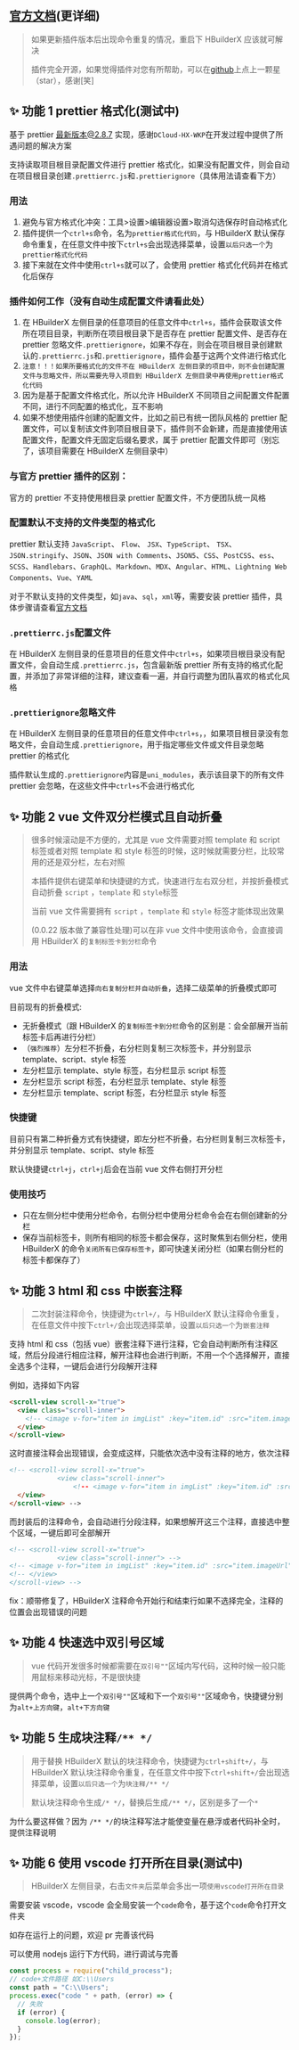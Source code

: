 ## [官方文档](https://zqy233.github.io/formatAndSave/)(更详细)

> 如果更新插件版本后出现命令重复的情况，重启下 HBuilderX 应该就可解决
>
> 插件完全开源，如果觉得插件对您有所帮助，可以在[github](https://github.com/zqy233/formatAndSave)上点上一颗星（star），感谢[笑]

## ✨ 功能 1 prettier 格式化(测试中)

基于 prettier 最新版本@2.8.7 实现，感谢`DCloud-HX-WKP`在开发过程中提供了所遇问题的解决方案

支持读取项目根目录配置文件进行 prettier 格式化，如果没有配置文件，则会自动在项目根目录创建`.prettierrc.js`和`.prettierignore`（具体用法请查看下方）

### 用法

1. 避免与官方格式化冲突：工具>设置>编辑器设置>取消勾选保存时自动格式化
2. 插件提供一个`ctrl+s`命令，名为`prettier格式化代码`，与 HBuilderX 默认保存命令重复，在任意文件中按下`ctrl+s`会出现选择菜单，设置`以后只选一个`为`prettier格式化代码`
3. 接下来就在文件中使用`ctrl+s`就可以了，会使用 prettier 格式化代码并在格式化后保存

### 插件如何工作（没有自动生成配置文件请看此处）

1. 在 HBuilderX 左侧目录的任意项目的任意文件中`ctrl+s`，插件会获取该文件所在项目目录，判断所在项目根目录下是否存在 prettier 配置文件、是否存在 prettier 忽略文件`.prettierignore`，如果不存在，则会在项目根目录创建默认的`.prettierrc.js`和`.prettierignore`，插件会基于这两个文件进行格式化
1. `注意！！！如果所要格式化的文件不在 HBuilderX 左侧目录的项目中，则不会创建配置文件与忽略文件，所以需要先导入项目到 HBuilderX 左侧目录中再使用prettier格式化代码`
1. 因为是基于配置文件格式化，所以允许 HBuilderX 不同项目之间配置文件配置不同，进行不同配置的格式化，互不影响
1. 如果不想使用插件创建的配置文件，比如之前已有统一团队风格的 prettier 配置文件，可以复制该文件到项目根目录下，插件则不会新建，而是直接使用该配置文件，配置文件无固定后缀名要求，属于 prettier 配置文件即可（别忘了，该项目需要在 HBuilderX 左侧目录中）

### 与官方 prettier 插件的区别：

官方的 prettier 不支持使用根目录 prettier 配置文件，不方便团队统一风格

### 配置默认不支持的文件类型的格式化

prettier 默认支持 `JavaScript`、 `Flow`、 `JSX`、`TypeScript`、 `TSX`、 `JSON.stringify`、`JSON`、`JSON with Comments`、`JSON5`、`CSS`、`PostCSS`、`ess`、`SCSS`、`Handlebars`、`GraphQL`、`Markdown`、`MDX`、`Angular`、`HTML`、`Lightning Web Components`、`Vue`、`YAML`

对于不默认支持的文件类型，如`java`、`sql`，`xml`等，需要安装 prettier 插件，具体步骤请查看[官方文档](https://zqy233.github.io/formatAndSave/guide/prettier.html#%E9%85%8D%E7%BD%AE%E9%BB%98%E8%AE%A4%E4%B8%8D%E6%94%AF%E6%8C%81%E7%9A%84%E6%96%87%E4%BB%B6%E7%B1%BB%E5%9E%8B%E7%9A%84%E6%A0%BC%E5%BC%8F%E5%8C%96)

### `.prettierrc.js`配置文件

在 HBuilderX 左侧目录的任意项目的任意文件中`ctrl+s`，如果项目根目录没有配置文件，会自动生成`.prettierrc.js`，包含最新版 prettier 所有支持的格式化配置，并添加了非常详细的注释，建议查看一遍，并自行调整为团队喜欢的格式化风格

### `.prettierignore`忽略文件

在 HBuilderX 左侧目录的任意项目的任意文件中`ctrl+s`，，如果项目根目录没有忽略文件，会自动生成`.prettierignore`，用于指定哪些文件或文件目录忽略 prettier 的格式化

插件默认生成的`.prettierignore`内容是`uni_modules`，表示该目录下的所有文件 prettier 会忽略，在这些文件中`ctrl+s`不会进行格式化

## ✨ 功能 2 vue 文件双分栏模式且自动折叠

> 很多时候滚动是不方便的，尤其是 vue 文件需要对照 template 和 script 标签或者对照 template 和 style 标签的时候，这时候就需要分栏，比较常用的还是双分栏，左右对照
>
> 本插件提供右键菜单和快捷键的方式，快速进行左右双分栏，并按折叠模式自动折叠 `script` ，`template` 和 `style`标签
>
> 当前 vue 文件需要拥有 `script` ，`template` 和 `style` 标签才能体现出效果
>
> (0.0.22 版本做了兼容性处理)可以在非 vue 文件中使用该命令，会直接调用 HBuilderX 的`复制标签卡到分栏`命令

### 用法

vue 文件中右键菜单选择`向右复制分栏并自动折叠`，选择二级菜单的折叠模式即可

目前现有的折叠模式:

- 无折叠模式（跟 HBuilderX 的`复制标签卡到分栏`命令的区别是：会全部展开当前标签卡后再进行分栏）
- （`强烈推荐`）左分栏不折叠，右分栏则复制三次标签卡，并分别显示 template、script、style 标签
- 左分栏显示 template、style 标签，右分栏显示 script 标签
- 左分栏显示 script 标签，右分栏显示 template、style 标签
- 左分栏显示 template、script 标签，右分栏显示 style 标签

### 快捷键

目前只有第二种折叠方式有快捷键，即左分栏不折叠，右分栏则复制三次标签卡，并分别显示 template、script、style 标签

默认快捷键`ctrl+j`，`ctrl+j`后会在当前 vue 文件右侧打开分栏

### 使用技巧

- 只在左侧分栏中使用分栏命令，右侧分栏中使用分栏命令会在右侧创建新的分栏
- 保存当前标签卡，则所有相同的标签卡都会保存，这时聚焦到右侧分栏，使用 HBuilderX 的命令`关闭所有已保存标签卡`，即可快速关闭分栏（如果右侧分栏的标签卡都保存了）

## ✨ 功能 3 html 和 css 中嵌套注释

> 二次封装注释命令，快捷键为`ctrl+/`，与 HBuilderX 默认注释命令重复，在任意文件中按下`ctrl+/`会出现选择菜单，设置`以后只选一个`为`嵌套注释`

支持 html 和 css（包括 vue）嵌套注释下进行注释，它会自动判断所有注释区域，然后分段进行相应注释，解开注释也会进行判断，不用一个个选择解开，直接全选多个注释，一键后会进行分段解开注释

例如，选择如下内容

```html
<scroll-view scroll-x="true">
  <view class="scroll-inner">
    <!-- <image v-for="item in imgList" :key="item.id" :src="item.imageUrl" mode="aspectFill"></image> -->
  </view>
</scroll-view>
```

这时直接注释会出现错误，会变成这样，只能依次选中没有注释的地方，依次注释

```html
<!-- <scroll-view scroll-x="true">
            <view class="scroll-inner">
                <!-- <image v-for="item in imgList" :key="item.id" :src="item.imageUrl" mode="aspectFill"></image> -->
  </view>
</scroll-view> -->
```

而封装后的注释命令，会自动进行分段注释，如果想解开这三个注释，直接选中整个区域，一键后即可全部解开

```html
<!-- <scroll-view scroll-x="true">
            <view class="scroll-inner"> -->
<!-- <image v-for="item in imgList" :key="item.id" :src="item.imageUrl" mode="aspectFill"></image> -->
<!-- </view>
</scroll-view> -->
```

fix：顺带修复了，HBuilderX 注释命令开始行和结束行如果不选择完全，注释的位置会出现错误的问题

## ✨ 功能 4 快速选中双引号区域

> vue 代码开发很多时候都需要在`双引号""`区域内写代码，这种时候一般只能用鼠标来移动光标，不是很快捷

提供两个命令，选中上一个`双引号""`区域和下一个`双引号""`区域命令，快捷键分别为`alt+上方向键`，`alt+下方向键`

## ✨ 功能 5 生成块注释`/** */`

> 用于替换 HBuilderX 默认的块注释命令，快捷键为`ctrl+shift+/`，与 HBuilderX 默认块注释命令重复，在任意文件中按下`ctrl+shift+/`会出现选择菜单，设置`以后只选一个`为`块注释/** */`
>
> 默认块注释命令生成`/* */`，替换后生成`/** */`，区别是多了一个`*`

为什么要这样做？因为 `/** */`的块注释写法才能使变量在悬浮或者代码补全时，提供注释说明

## ✨ 功能 6 使用 vscode 打开所在目录(测试中)

> HBuilderX 左侧目录，右击`文件夹`后菜单会多出一项`使用vscode打开所在目录`

需要安装 vscode，vscode 会全局安装一个`code`命令，基于这个`code`命令打开文件夹

如存在运行上的问题，欢迎 pr 完善该代码

可以使用 nodejs 运行下方代码，进行调试与完善

```js
const process = require("child_process");
// code+文件路径 如C:\\Users
const path = "C:\\Users";
process.exec("code " + path, (error) => {
  // 失败
  if (error) {
    console.log(error);
  }
});
```
